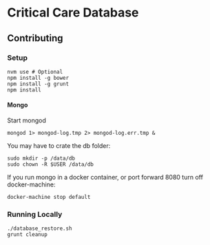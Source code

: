 # Critical Care Database

## Contributing

### Setup
```
nvm use # Optional
npm install -g bower
npm install -g grunt
npm install
```

#### Mongo
Start mongod
```
mongod 1> mongod-log.tmp 2> mongod-log.err.tmp &
```

You may have to crate the db folder:
```
sudo mkdir -p /data/db
sudo chown -R $USER /data/db
```

If you run mongo in a docker container, or port forward 8080 turn off docker-machine:
```
docker-machine stop default
```


### Running Locally
```
./database_restore.sh
grunt cleanup
```